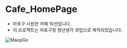 # Cafe_HomePage

- 마포구 시원한 카페 10선입니다.
- 이 프로젝트는 마포구청 청년생각 과업으로 제작되었습니다.

![MaopGo](https://user-images.githubusercontent.com/75844108/163326192-ec151d7b-8bbc-43f6-93fd-8bcb1f5bfe57.svg)
